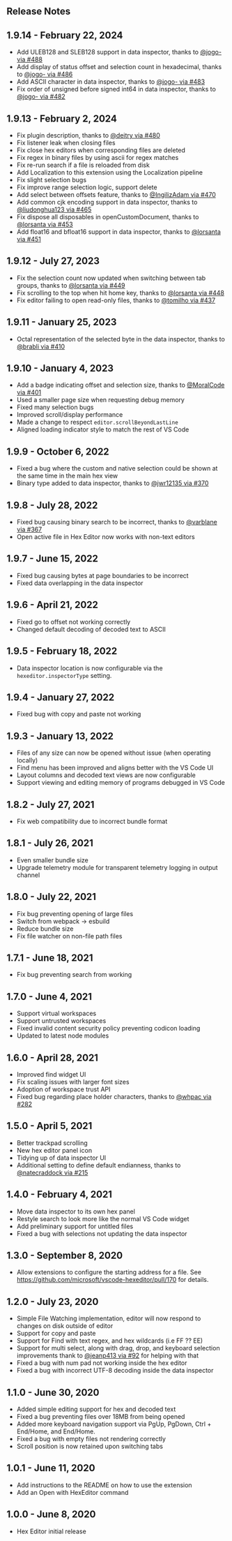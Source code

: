 ## Release Notes

## 1.9.14 - February 22, 2024
- Add ULEB128 and SLEB128 support in data inspector, thanks to [@jogo- via #488](https://github.com/microsoft/vscode-hexeditor/pull/488)
- Add display of status offset and selection count in hexadecimal, thanks to [@jogo- via #486](https://github.com/microsoft/vscode-hexeditor/pull/486)
- Add ASCII character in data inspector, thanks to [@jogo- via #483](https://github.com/microsoft/vscode-hexeditor/pull/483)
- Fix order of unsigned before signed int64 in data inspector, thanks to [@jogo- via #482](https://github.com/microsoft/vscode-hexeditor/pull/482)

## 1.9.13 - February 2, 2024
- Fix plugin description, thanks to [@deitry via #480](https://github.com/microsoft/vscode-hexeditor/pull/480)
- Fix listener leak when closing files
- Fix close hex editors when corresponding files are deleted
- Fix regex in binary files by using ascii for regex matches
- Fix re-run search if a file is reloaded from disk
- Add Localization to this extension using the Localization pipeline
- Fix slight selection bugs
- Fix improve range selection logic, support delete
- Add select between offsets feature, thanks to [@IngilizAdam via #470](https://github.com/microsoft/vscode-hexeditor/pull/470)
- Add common cjk encoding support in data inspector, thanks to [@liudonghua123 via #465](https://github.com/microsoft/vscode-hexeditor/pull/465)
- Fix dispose all disposables in openCustomDocument, thanks to [@lorsanta via #453](https://github.com/microsoft/vscode-hexeditor/pull/453)
- Add float16 and bfloat16 support in data inspector, thanks to [@lorsanta via #451](https://github.com/microsoft/vscode-hexeditor/pull/451)

## 1.9.12 - July 27, 2023
- Fix the selection count now updated when switching between tab groups, thanks to [@lorsanta via #449](https://github.com/microsoft/vscode-hexeditor/pull/449)
- Fix scrolling to the top when hit home key, thanks to [@lorsanta via #448](https://github.com/microsoft/vscode-hexeditor/pull/448)
- Fix editor failing to open read-only files, thanks to [@tomilho via #437](https://github.com/microsoft/vscode-hexeditor/pull/437)

## 1.9.11 - January 25, 2023
- Octal representation of the selected byte in the data inspector, thanks to [@brabli via #410](https://github.com/microsoft/vscode-hexeditor/pull/410)

## 1.9.10 - January 4, 2023
- Add a badge indicating offset and selection size, thanks to [@MoralCode via #401](https://github.com/microsoft/vscode-hexeditor/pull/401)
- Used a smaller page size when requesting debug memory
- Fixed many selection bugs
- Improved scroll/display performance
- Made a change to respect `editor.scrollBeyondLastLine`
- Aligned loading indicator style to match the rest of VS Code

## 1.9.9 - October 6, 2022
- Fixed a bug where the custom and native selection could be shown at the same time in the main hex view
- Binary type added to data inspector, thanks to [@jwr12135 via #370](https://github.com/microsoft/vscode-hexeditor/pull/370)

## 1.9.8 - July 28, 2022
- Fixed bug causing binary search to be incorrect, thanks to [@varblane via #367](https://github.com/microsoft/vscode-hexeditor/pull/367)
- Open active file in Hex Editor now works with non-text editors

## 1.9.7 - June 15, 2022
- Fixed bug causing bytes at page boundaries to be incorrect
- Fixed data overlapping in the data inspector

## 1.9.6 - April 21, 2022
- Fixed go to offset not working correctly
- Changed default decoding of decoded text to ASCII

## 1.9.5 - February 18, 2022
- Data inspector location is now configurable via the `hexeditor.inspectorType` setting.

## 1.9.4 - January 27, 2022
- Fixed bug with copy and paste not working

## 1.9.3 - January 13, 2022
- Files of any size can now be opened without issue (when operating locally)
- Find menu has been improved and aligns better with the VS Code UI
- Layout columns and decoded text views are now configurable
- Support viewing and editing memory of programs debugged in VS Code

## 1.8.2 - July 27, 2021
- Fix web compatibility due to incorrect bundle format

## 1.8.1 - July 26, 2021
- Even smaller bundle size
- Upgrade telemetry module for transparent telemetry logging in output channel

## 1.8.0 - July 22, 2021
- Fix bug preventing opening of large files
- Switch from webpack -> esbuild
- Reduce bundle size
- Fix file watcher on non-file path files

## 1.7.1 - June 18, 2021
- Fix bug preventing search from working

## 1.7.0 - June 4, 2021
- Support virtual workspaces
- Support untrusted workspaces
- Fixed invalid content security policy preventing codicon loading
- Updated to latest node modules

## 1.6.0 - April 28, 2021
- Improved find widget UI
- Fix scaling issues with larger font sizes
- Adoption of workspace trust API
- Fixed bug regarding place holder characters, thanks to [@whpac via #282](https://github.com/microsoft/vscode-hexeditor/pull/282)

## 1.5.0 - April 5, 2021
- Better trackpad scrolling
- New hex editor panel icon
- Tidying up of data inspector UI
- Additional setting to define default endianness, thanks to [@natecraddock via #215](https://github.com/microsoft/vscode-hexeditor/pull/215)

## 1.4.0 - February 4, 2021
- Move data inspector to its own hex panel
- Restyle search to look more like the normal VS Code widget
- Add preliminary support for untitled files
- Fixed a bug with selections not updating the data inspector

## 1.3.0 - September 8, 2020
- Allow extensions to configure the starting address for a file. See https://github.com/microsoft/vscode-hexeditor/pull/170 for details.

## 1.2.0 - July 23, 2020
- Simple File Watching implementation, editor will now respond to changes on disk outside of editor
- Support for copy and paste
- Support for Find with text regex, and hex wildcards (i.e FF ?? EE)
- Support for multi select, along with drag, drop, and keyboard selection improvements thank to [@jeanp413 via #92](https://github.com/microsoft/vscode-hexeditor/pull/92) for helping with that
- Fixed a bug with num pad not working inside the hex editor
- Fixed a bug with incorrect UTF-8 decoding inside the data inspector

## 1.1.0 - June 30, 2020
- Added simple editing support for hex and decoded text
- Fixed a bug preventing files over 18MB from being opened
- Added more keyboard navigation support via PgUp, PgDown, Ctrl + End/Home, and End/Home.
- Fixed a bug with empty files not rendering correctly
- Scroll position is now retained upon switching tabs

## 1.0.1 - June 11, 2020
- Add instructions to the README on how to use the extension
- Add an Open with HexEditor command

## 1.0.0 - June 8, 2020
- Hex Editor initial release
